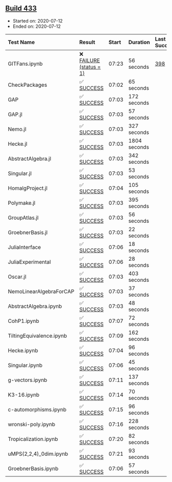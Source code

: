 ## [Build 433](https://oscarci.mathematik.uni-kl.de/job/oscar-stable/433/)

* Started on: 2020-07-12
* Ended on: 2020-07-12

| Test Name    | Result | Start | Duration | Last Success | First Failure |
|:-------------|:-------|:------|:---------|:-------------|:--------------|
| GITFans.ipynb | ❌ [FAILURE (status = 1)](https://oscarci.mathematik.uni-kl.de/job/oscar-stable/433/artifact/logs/build-433/GITFans.ipynb.log) | 07:23 | 56 seconds | [398](https://oscarci.mathematik.uni-kl.de/job/oscar-stable/398/) | [399](https://oscarci.mathematik.uni-kl.de/job/oscar-stable/399/) |
| CheckPackages | ✅ [SUCCESS](https://oscarci.mathematik.uni-kl.de/job/oscar-stable/433/artifact/logs/build-433/CheckPackages.log) | 07:02 | 65 seconds |  |  |
| GAP | ✅ [SUCCESS](https://oscarci.mathematik.uni-kl.de/job/oscar-stable/433/artifact/logs/build-433/GAP.log) | 07:03 | 172 seconds |  |  |
| GAP.jl | ✅ [SUCCESS](https://oscarci.mathematik.uni-kl.de/job/oscar-stable/433/artifact/logs/build-433/GAP.jl.log) | 07:03 | 57 seconds |  |  |
| Nemo.jl | ✅ [SUCCESS](https://oscarci.mathematik.uni-kl.de/job/oscar-stable/433/artifact/logs/build-433/Nemo.jl.log) | 07:03 | 327 seconds |  |  |
| Hecke.jl | ✅ [SUCCESS](https://oscarci.mathematik.uni-kl.de/job/oscar-stable/433/artifact/logs/build-433/Hecke.jl.log) | 07:03 | 1804 seconds |  |  |
| AbstractAlgebra.jl | ✅ [SUCCESS](https://oscarci.mathematik.uni-kl.de/job/oscar-stable/433/artifact/logs/build-433/AbstractAlgebra.jl.log) | 07:03 | 342 seconds |  |  |
| Singular.jl | ✅ [SUCCESS](https://oscarci.mathematik.uni-kl.de/job/oscar-stable/433/artifact/logs/build-433/Singular.jl.log) | 07:03 | 53 seconds |  |  |
| HomalgProject.jl | ✅ [SUCCESS](https://oscarci.mathematik.uni-kl.de/job/oscar-stable/433/artifact/logs/build-433/HomalgProject.jl.log) | 07:04 | 105 seconds |  |  |
| Polymake.jl | ✅ [SUCCESS](https://oscarci.mathematik.uni-kl.de/job/oscar-stable/433/artifact/logs/build-433/Polymake.jl.log) | 07:03 | 395 seconds |  |  |
| GroupAtlas.jl | ✅ [SUCCESS](https://oscarci.mathematik.uni-kl.de/job/oscar-stable/433/artifact/logs/build-433/GroupAtlas.jl.log) | 07:03 | 56 seconds |  |  |
| GroebnerBasis.jl | ✅ [SUCCESS](https://oscarci.mathematik.uni-kl.de/job/oscar-stable/433/artifact/logs/build-433/GroebnerBasis.jl.log) | 07:03 | 22 seconds |  |  |
| JuliaInterface | ✅ [SUCCESS](https://oscarci.mathematik.uni-kl.de/job/oscar-stable/433/artifact/logs/build-433/JuliaInterface.log) | 07:06 | 18 seconds |  |  |
| JuliaExperimental | ✅ [SUCCESS](https://oscarci.mathematik.uni-kl.de/job/oscar-stable/433/artifact/logs/build-433/JuliaExperimental.log) | 07:06 | 28 seconds |  |  |
| Oscar.jl | ✅ [SUCCESS](https://oscarci.mathematik.uni-kl.de/job/oscar-stable/433/artifact/logs/build-433/Oscar.jl.log) | 07:03 | 403 seconds |  |  |
| NemoLinearAlgebraForCAP | ✅ [SUCCESS](https://oscarci.mathematik.uni-kl.de/job/oscar-stable/433/artifact/logs/build-433/NemoLinearAlgebraForCAP.log) | 07:03 | 37 seconds |  |  |
| AbstractAlgebra.ipynb | ✅ [SUCCESS](https://oscarci.mathematik.uni-kl.de/job/oscar-stable/433/artifact/logs/build-433/AbstractAlgebra.ipynb.log) | 07:03 | 48 seconds |  |  |
| CohP1.ipynb | ✅ [SUCCESS](https://oscarci.mathematik.uni-kl.de/job/oscar-stable/433/artifact/logs/build-433/CohP1.ipynb.log) | 07:07 | 72 seconds |  |  |
| TiltingEquivalence.ipynb | ✅ [SUCCESS](https://oscarci.mathematik.uni-kl.de/job/oscar-stable/433/artifact/logs/build-433/TiltingEquivalence.ipynb.log) | 07:09 | 162 seconds |  |  |
| Hecke.ipynb | ✅ [SUCCESS](https://oscarci.mathematik.uni-kl.de/job/oscar-stable/433/artifact/logs/build-433/Hecke.ipynb.log) | 07:04 | 96 seconds |  |  |
| Singular.ipynb | ✅ [SUCCESS](https://oscarci.mathematik.uni-kl.de/job/oscar-stable/433/artifact/logs/build-433/Singular.ipynb.log) | 07:06 | 45 seconds |  |  |
| g-vectors.ipynb | ✅ [SUCCESS](https://oscarci.mathematik.uni-kl.de/job/oscar-stable/433/artifact/logs/build-433/g-vectors.ipynb.log) | 07:11 | 137 seconds |  |  |
| K3-16.ipynb | ✅ [SUCCESS](https://oscarci.mathematik.uni-kl.de/job/oscar-stable/433/artifact/logs/build-433/K3-16.ipynb.log) | 07:14 | 70 seconds |  |  |
| c-automorphisms.ipynb | ✅ [SUCCESS](https://oscarci.mathematik.uni-kl.de/job/oscar-stable/433/artifact/logs/build-433/c-automorphisms.ipynb.log) | 07:15 | 96 seconds |  |  |
| wronski-poly.ipynb | ✅ [SUCCESS](https://oscarci.mathematik.uni-kl.de/job/oscar-stable/433/artifact/logs/build-433/wronski-poly.ipynb.log) | 07:16 | 228 seconds |  |  |
| Tropicalization.ipynb | ✅ [SUCCESS](https://oscarci.mathematik.uni-kl.de/job/oscar-stable/433/artifact/logs/build-433/Tropicalization.ipynb.log) | 07:20 | 82 seconds |  |  |
| uMPS(2,2,4)_0dim.ipynb | ✅ [SUCCESS](https://oscarci.mathematik.uni-kl.de/job/oscar-stable/433/artifact/logs/build-433/uMPS-2-2-4-_0dim.ipynb.log) | 07:21 | 93 seconds |  |  |
| GroebnerBasis.ipynb | ✅ [SUCCESS](https://oscarci.mathematik.uni-kl.de/job/oscar-stable/433/artifact/logs/build-433/GroebnerBasis.ipynb.log) | 07:06 | 57 seconds |  |  |

